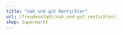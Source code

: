 ```yaml
---
title: "nah und gut Rentschler"
url: /freudenstadt/nah-und-gut-rentschler/
shop: Supermarkt
---
```

